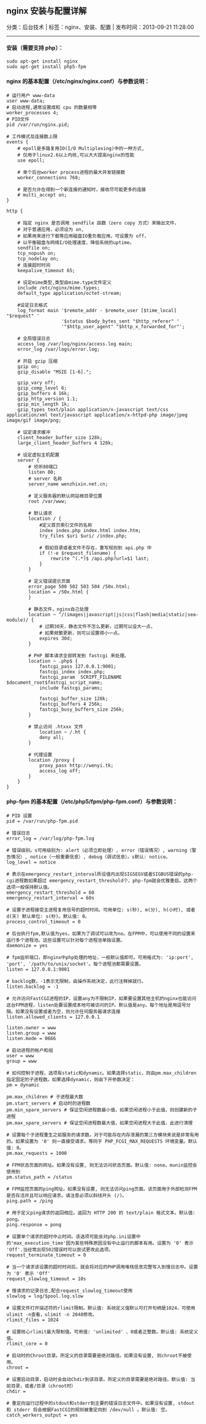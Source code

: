 ## nginx 安装与配置详解

分类：后台技术 | 标签：nginx、安装、配置 | 发布时间：2013-09-21 11:28:00

___

#### 安装（需要支持 php）：

    sudo apt-get install nginx
    sudo apt-get install php5-fpm
    
#### nginx 的基本配置（/etc/nginx/nginx.conf）与参数说明：

    # 运行用户 www-data
    user www-data;
    # 启动进程,通常设置成和 cpu 的数量相等
    worker_processes 4;
    # PID文件
    pid /var/run/nginx.pid;
    
    # 工作模式及连接数上限
    events {
        # epoll是多路复用IO(I/O Multiplexing)中的一种方式,
        # 仅用于linux2.6以上内核,可以大大提高nginx的性能
        use epoll; 
    
        # 单个后台worker process进程的最大并发链接数    
        worker_connections 768;    
        
        # 是否允许在得到一个新连接的通知时，接收尽可能更多的连接
        # multi_accept on;
    }
    
    http {
    
        # 指定 nginx 是否调用 sendfile 函数（zero copy 方式）来输出文件，
        # 对于普通应用，必须设为 on,
        # 如果用来进行下载等应用磁盘IO重负载应用，可设置为 off，
        # 以平衡磁盘与网络I/O处理速度，降低系统的uptime。
        sendfile on;
        tcp_nopush on;
        tcp_nodelay on;
        # 连接超时时间
        keepalive_timeout 65;
        
        # 设定mime类型,类型由mime.type文件定义
        include /etc/nginx/mime.types;
        default_type application/octet-stream;
        
        #设定日志格式
        log_format main '$remote_addr - $remote_user [$time_local] "$request" '
                        '$status $body_bytes_sent "$http_referer" '
                        '"$http_user_agent" "$http_x_forwarded_for"';
    
        # 全局错误日志
        access_log /var/log/nginx/access.log main;
        error_log /var/logs/error.log;
    
        # 开启 gzip 压缩
        gzip on;
        gzip_disable "MSIE [1-6].";

        gzip_vary off;
        gzip_comp_level 6;
        gzip_buffers 4 16k;
        gzip_http_version 1.1;
        gzip_min_length 1k;
        gzip_types text/plain application/x-javascript text/css application/xml text/javascript application/x-httpd-php image/jpeg image/gif image/png;
    
        # 设定请求缓冲
        client_header_buffer_size 128k;
        large_client_header_buffers 4 128k;
    
        # 设定虚拟主机配置
        server {
            # 侦听80端口
            listen 80;
            # server 名称
            server_name wenzhixin.net.cn;
    
            # 定义服务器的默认网站根目录位置
            root /var/www;
    
            # 默认请求
            location / {
                #定义首页索引文件的名称
                index index.php index.html index.htm;
                try_files $uri $uri/ /index.php;
                
                # 假如目录或者文件不存在，重写规则到 api.php 中
                if (!-e $request_filename) {
                    rewrite ^(.*)$ /api.php?url=$1 last;
                }
            }
    
            # 定义错误提示页面
            error_page 500 502 503 504 /50x.html;
            location = /50x.html {
            }
    
            # 静态文件，nginx自己处理
            location ~ ^/(images|javascript|js|css|flash|media|static|sea-module)/ {
                # 过期30天，静态文件不怎么更新，过期可以设大一点，
                # 如果频繁更新，则可以设置得小一点。
                expires 30d;
            }
    
            # PHP 脚本请求全部转发到 fastcgi 来处理。           
            location ~ .php$ {
                fastcgi_pass 127.0.0.1:9001;
                fastcgi_index index.php;
                fastcgi_param  SCRIPT_FILENAME $document_root$fastcgi_script_name;
                include fastcgi_params;
                
                fastcgi_buffer_size 128k;
                fastcgi_buffers 4 256k;
                fastcgi_busy_buffers_size 256k;
            }
    
            # 禁止访问 .htxxx 文件
                location ~ /.ht {
                deny all;
            }
    
            # 代理设置
            location /proxy {
                proxy_pass http://wenyi.tk;
                access_log off;
            }
        }
    }
 
#### php-fpm 的基本配置（/etc/php5/fpm/php-fpm.conf）与参数说明：
    
	# PID 设置
	pid = /var/run/php-fpm.pid
	 
	# 错误日志
	error_log = /var/log/php-fpm.log
	 
	# 错误级别。s可用级别为: alert（必须立即处理）, error（错误情况）, warning（警告情况）, notice（一般重要信息）, debug（调试信息）。s默认: notice。
	log_level = notice
	 
	# 表示在emergency_restart_interval所设值内出现SIGSEGV或者SIGBUS错误的php-cgi进程数如果超过 emergency_restart_threshold个，php-fpm就会优雅重启。这两个选项一般保持默认值。
	emergency_restart_threshold = 60
	emergency_restart_interval = 60s
	 
	# 设置子进程接受主进程复用信号的超时时间。可用单位: s(秒), m(分), h(小时), 或者 d(天) 默认单位: s(秒)。默认值: 0。
	process_control_timeout = 0
	 
	# 后台执行fpm,默认值为yes，如果为了调试可以改为no。在FPM中，可以使用不同的设置来运行多个进程池。这些设置可以针对每个进程池单独设置。
	daemonize = yes
	 
	# fpm监听端口，即nginx中php处理的地址，一般默认值即可。可用格式为: 'ip:port', 'port', '/path/to/unix/socket'。每个进程池都需要设置。
	listen = 127.0.0.1:9001
	 
	# backlog数，-1表示无限制，由操作系统决定，此行注释掉就行。
	listen.backlog = -1
	 
	# 允许访问FastCGI进程的IP，设置any为不限制IP，如果要设置其他主机的nginx也能访问这台FPM进程，listen处要设置成本地可被访问的IP。默认值是any。每个地址是用逗号分隔。如果没有设置或者为空，则允许任何服务器请求连接
	listen.allowed_clients = 127.0.0.1
	 
	listen.owner = www
	listen.group = www
	listen.mode = 0666
	 
	# 启动进程的帐户和组
	user = www
	group = www
	
	# 如何控制子进程，选项有static和dynamic。如果选择static，则由pm.max_children指定固定的子进程数。如果选择dynamic，则由下开参数决定：
	pm = dynamic
	
	pm.max_children # 子进程最大数
	pm.start_servers # 启动时的进程数
	pm.min_spare_servers # 保证空闲进程数最小值，如果空闲进程小于此值，则创建新的子进程
	pm.max_spare_servers # 保证空闲进程数最大值，如果空闲进程大于此值，此进行清理
	 
	# 设置每个子进程重生之前服务的请求数。对于可能存在内存泄漏的第三方模块来说是非常有用的。如果设置为 '0' 则一直接受请求。等同于 PHP_FCGI_MAX_REQUESTS 环境变量。默认值: 0。
	pm.max_requests = 1000
	 
	# FPM状态页面的网址。如果没有设置, 则无法访问状态页面。默认值: none。munin监控会使用到
	pm.status_path = /status
	 
	# FPM监控页面的ping网址。如果没有设置, 则无法访问ping页面。该页面用于外部检测FPM是否存活并且可以响应请求。请注意必须以斜线开头 (/)。
	ping.path = /ping
	 
	# 用于定义ping请求的返回相应。返回为 HTTP 200 的 text/plain 格式文本。默认值: pong。
	ping.response = pong
	 
	# 设置单个请求的超时中止时间。该选项可能会对php.ini设置中的'max_execution_time'因为某些特殊原因没有中止运行的脚本有用。设置为 '0' 表示 'Off'.当经常出现502错误时可以尝试更改此选项。
	request_terminate_timeout = 0
	 
	# 当一个请求该设置的超时时间后，就会将对应的PHP调用堆栈信息完整写入到慢日志中。设置为 '0' 表示 'Off'
	request_slowlog_timeout = 10s
	 
	# 慢请求的记录日志,配合request_slowlog_timeout使用
	slowlog = log/$pool.log.slow
	 
	# 设置文件打开描述符的rlimit限制。默认值: 系统定义值默认可打开句柄是1024，可使用 ulimit -n查看，ulimit -n 2048修改。
	rlimit_files = 1024
	 
	# 设置核心rlimit最大限制值。可用值: 'unlimited' 、0或者正整数。默认值: 系统定义值。
	rlimit_core = 0
	 
	# 启动时的Chroot目录。所定义的目录需要是绝对路径。如果没有设置, 则chroot不被使用。
	chroot =
	 
	# 设置启动目录，启动时会自动Chdir到该目录。所定义的目录需要是绝对路径。默认值: 当前目录，或者/目录（chroot时）
	chdir =
	 
	# 重定向运行过程中的stdout和stderr到主要的错误日志文件中。如果没有设置, stdout 和 stderr 将会根据FastCGI的规则被重定向到 /dev/null 。默认值: 空。
	catch_workers_output = yes